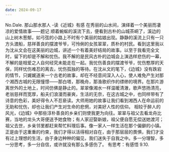 ```yaml
---
date: 2024-09-17
---
```


No.Dale.
那山那水那人 -读《近城》有感
在秀丽的山水间，演绎着一个美丽而凄凉的爱情故事——题记
顺着蜿蜒的溪流下去，便看到古朴的山城茶峒了，溪边的山上树木葱郁，如弓弦的小路上不时有个美丽的姑娘出现。静静的溪流上只有一只方头渡船，慈祥善良的摆渡爷爷，可怜俐的女孩翠翠，质朴的村民。看到这里我以为沈从文会在这美丽的边城，讲述一个有着美好结局的故事。以至于我看完全文时，留下的却是不解和忧伤。我不解的是民风古朴的边城会上演选样悲伤的一幕，不解的是相爱之人自何经究未能走在一起。我忧伤善良的摆渡爷爷，忧伤憨厚的天保，同样忧伤难忍的离去，忧伤孤独的等待。在沈从文的笔下，《边城》没有跌宕的情节，只娓娓道来一个古老的故事，却在不经意间深入人心，使人难免产生对那个湘西古城的无限憧憬——那白塔，那晚舟，那渔歌织作的缥缈的境界。在那片游离世外的土地上，时间仿佛是静止的。翠翠像湘水一样温暖清澈，歌声悠扬清亮，老翁慈祥而宽厚，船夫们浪漫而豪爽，生活的无奈，在这古城之中，也同样带有了诗意的色彩，美好得令人不忍亵读。大师用她的故事让我们看到湘西人在命运前的无助和忧伤，却也让我们产生对生命的悲惘，对美好人性的信仰。
相较于醉人的风光，《边城》中那些淳朴善良的乡亲们则使我更为向往。翠翠与祖父去看龙舟比赛，当地的龙头大哥便送予她食物；有人家迎娶新娘，祖父便自愿无偿送她渡河；祖父去世，乡亲邻里都赶来帮忙料理后事。像一家人一样生活在那个偏僻的小镇。
正是由于这重重的约束，我们才得以活得相对自在，由于那层层的畏惧，我们才没有过上理想的生活，由于身边种种的偏见，我们迷失于自我之中。多一分理智，多一分思考，多一分自信，或许就没有那么多感伤了。
有思考：有感悟
9.10.
